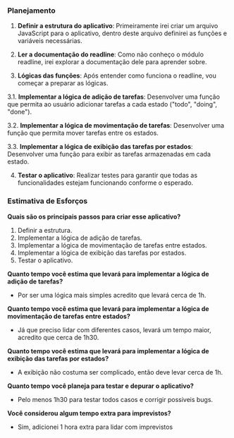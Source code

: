 ### Planejamento

1. **Definir a estrutura do aplicativo**: Primeiramente irei criar um arquivo JavaScript para o aplicativo, dentro deste arquivo definirei as funções e variáveis necessárias.

2. **Ler a documentação do readline**: Como não conheço o módulo readline, irei explorar a documentação dele para aprender sobre.

3. **Lógicas das funções**: Após entender como funciona o readline, vou começar a preparar as lógicas.

3.1. **Implementar a lógica de adição de tarefas**: Desenvolver uma função que permita ao usuário adicionar tarefas a cada estado ("todo", "doing", "done").

3.2. **Implementar a lógica de movimentação de tarefas**: Desenvolver uma função que permita mover tarefas entre os estados.

3.3. **Implementar a lógica de exibição das tarefas por estados**: Desenvolver uma função para exibir as tarefas armazenadas em cada estado.

4. **Testar o aplicativo**: Realizar testes para garantir que todas as funcionalidades estejam funcionando conforme o esperado.

### Estimativa de Esforços

**Quais são os principais passos para criar esse aplicativo?**

1. Definir a estrutura.
2. Implementar a lógica de adição de tarefas.
3. Implementar a lógica de movimentação de tarefas entre estados.
4. Implementar a lógica de exibição das tarefas por estados.
5. Testar o aplicativo.

**Quanto tempo você estima que levará para implementar a lógica de adição de tarefas?**

- Por ser uma lógica mais simples acredito que levará cerca de 1h.

**Quanto tempo você estima que levará para implementar a lógica de movimentação de tarefas entre estados?**

- Já que preciso lidar com diferentes casos, levará um tempo maior, acredito que cerca de 1h30.

**Quanto tempo você estima que levará para implementar a lógica de exibição das tarefas por estados?**

- A exibição não costuma ser complicado, então deve levar cerca de 1h.

**Quanto tempo você planeja para testar e depurar o aplicativo?**

- Pelo menos 1h30 para testar todos casos e corrigir possiveis bugs.

**Você considerou algum tempo extra para imprevistos?**

- Sim, adicionei 1 hora extra para lidar com imprevistos
